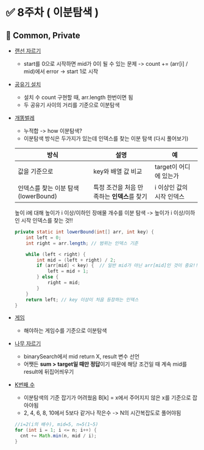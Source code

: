 # ✅ 8주차 ( 이분탐색 )

## 📝 Common, Private

- [랜선 자르기](https://www.acmicpc.net/problem/1654)
  - start를 0으로 시작하면 mid가 0이 될 수 있는 문제 -> count += (arr[i] / mid)에서 error -> start 1로 시작
- [공유기 설치](https://www.acmicpc.net/problem/2110)
  - 설치 수 count 구현할 때, arr.length 한번이면 됨
  - 두 공유기 사이의 거리를 기준으로 이분탐색
- [개똥벌레](https://www.acmicpc.net/problem/3020)
  - 누적합 -> how 이분탐색?
  - 이분탐색 방식은 두가지가 있는데 인덱스를 찾는 이분 탐색 (다시 풀어보기)
    
  |방식|설명|예|
  |------|---|---|
  |값을 기준으로|key와 배열 값 비교|target이 어디에 있는가|
  |인덱스를 찾는 이분 탐색 (lowerBound)|특정 조건을 처음 만족하는 **인덱스**를 찾기|i 이상인 값의 시작 인덱스|
  
  높이 i에 대해 높이가 i 이상/이하인 장애물 개수를 이분 탐색
  -> 높이가 i 이상/이하인 시작 인덱스를 찾는 것!!
  ```java
  private static int lowerBound(int[] arr, int key) {
      int left = 0;
      int right = arr.length; // 범위는 인덱스 기준
  
      while (left < right) {
          int mid = (left + right) / 2;
          if (arr[mid] < key) {  // 일반 mid가 아닌 arr[mid]인 것이 중요!!
              left = mid + 1;
          } else {
              right = mid;
          }
      }
      return left; // key 이상이 처음 등장하는 인덱스
  }
  ```  
- [게임](https://www.acmicpc.net/problem/1072)
  - 해야하는 게임수를 기준으로 이분탐색 
- [나무 자르기](https://www.acmicpc.net/problem/2805)
  - binarySearch에서 mid return X, result 변수 선언
  - 어쨋든 **sum > target일 때만 정답**이기 때문에 해당 조건일 때 계속 mid를 result에 뒤집어씌우기

- [K번째 수](https://www.acmicpc.net/problem/1300)
  - 이분탐색의 기준 잡기가 어려웠음 B[k] = x에서 주어지지 않은 x를 기준으로 잡아야됨
  - 2, 4, 6, 8, 10에서 5보다 같거나 작은수 -> N의 시간복잡도로 풀어야됨
  ```java
  //i=2(i의 배수), mid=5, n=5(1~5)
  for (int i = 1; i <= n; i++) {
    cnt += Math.min(n, mid / i);
  }
  ```
